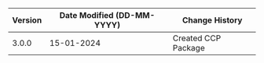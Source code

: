 | **Version** | **Date Modified (DD-MM-YYYY)** | **Change History**                                                 |
|-------------|--------------------------------|--------------------------------------------------------------------| 
| 3.0.0       | 15-01-2024                     |	Created CCP Package   |